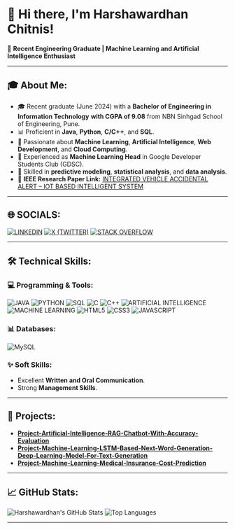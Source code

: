 # 👋 Hi there, I'm Harshawardhan Chitnis!  
🚀 **Recent Engineering Graduate | Machine Learning and Artificial Intelligence Enthusiast**

---

## 🎓 About Me:
- 🎓 Recent graduate (June 2024) with a **Bachelor of Engineering in Information Technology** **with CGPA of 9.08** from NBN Sinhgad School of Engineering, Pune.  
- 📊 Proficient in **Java**, **Python**, **C/C++**, and **SQL**.  
- 🤖 Passionate about **Machine Learning**, **Artificial Intelligence**, **Web Development**, and **Cloud Computing**.  
- 🌟 Experienced as **Machine Learning Head** in Google Developer Students Club (GDSC).  
- 🧠 Skilled in **predictive modeling**, **statistical analysis**, and **data analysis**.  
- 🔗 **IEEE Research Paper Link:** [INTEGRATED VEHICLE ACCIDENTAL ALERT – IOT BASED INTELLIGENT SYSTEM](https://ieeexplore.ieee.org/document/10774762)

---

## 🌐 SOCIALS:
[![LINKEDIN](https://img.shields.io/badge/-LINKEDIN-0077B5?style=flat&logo=linkedin&logoColor=white)](https://www.linkedin.com/in/harshawardhanchitnis/)
[![X (TWITTER)](https://img.shields.io/badge/-X%20(TWITTER)-1DA1F2?style=flat&logo=x&logoColor=white)](https://x.com/Harsh_Chitnis20)
[![STACK OVERFLOW](https://img.shields.io/badge/-STACK%20OVERFLOW-FE7A16?style=flat&logo=stack-overflow&logoColor=white)](https://stackoverflow.com/users/20821285/harshawardhan-chitnis)


---

## 🛠️ Technical Skills:

### 💻 Programming & Tools:
![JAVA](https://img.shields.io/badge/-JAVA-007396?style=flat&logo=java&logoColor=white)
![PYTHON](https://img.shields.io/badge/-PYTHON-3776AB?style=flat&logo=python&logoColor=white)
![SQL](https://img.shields.io/badge/-SQL-4479A1?style=flat&logo=MySQL&logoColor=white)
![C](https://img.shields.io/badge/-C-00599C?style=flat&logo=c&logoColor=white)
![C++](https://img.shields.io/badge/-C++-00599C?style=flat&logo=c%2B%2B&logoColor=white)
![ARTIFICIAL INTELLIGENCE](https://img.shields.io/badge/-ARTIFICIAL%20INTELLIGENCE-102230?style=flat&logo=openai&logoColor=white)
![MACHINE LEARNING](https://img.shields.io/badge/-MACHINE%20LEARNING-102230?style=flat&logo=python&logoColor=white)
![HTML5](https://img.shields.io/badge/-HTML5-E34F26?style=flat&logo=html5&logoColor=white)
![CSS3](https://img.shields.io/badge/-CSS3-1572B6?style=flat&logo=css3&logoColor=white)
![JAVASCRIPT](https://img.shields.io/badge/-JAVASCRIPT-F7DF1E?style=flat&logo=javascript&logoColor=black)


### 📊 Databases:
![MySQL](https://img.shields.io/badge/-MySQL-4479A1?style=flat&logo=mysql&logoColor=white)

### ✨ Soft Skills:
- Excellent **Written and Oral Communication**.  
- Strong **Management Skills**.  
---

## 📂 Projects:
- [**Project-Artificial-Intelligence-RAG-Chatbot-With-Accuracy-Evaluation**](https://github.com/harshawardhanchitnis/Project-Artificial-Intelligence-RAG-Chatbot-With-Accuracy-Evaluation)  
- [**Project-Machine-Learning-LSTM-Based-Next-Word-Generation-Deep-Learning-Model-For-Text-Generation**](https://github.com/harshawardhanchitnis/Project-Machine-Learning-LSTM-Based-Next-Word-Generation-Deep-Learning-Model-For-Text-Generation)  
- [**Project-Machine-Learning-Medical-Insurance-Cost-Prediction**](https://github.com/harshawardhanchitnis/Project-Machine-Learning-Medical-Insurance-Cost-Prediction) 

---

## 📈 GitHub Stats:
![Harshawardhan's GitHub Stats](https://github-readme-stats.vercel.app/api?username=harshawardhanchitnis&show_icons=true&theme=radical)
![Top Languages](https://github-readme-stats.vercel.app/api/top-langs/?username=harshawardhanchitnis&layout=compact&theme=radical)


---
